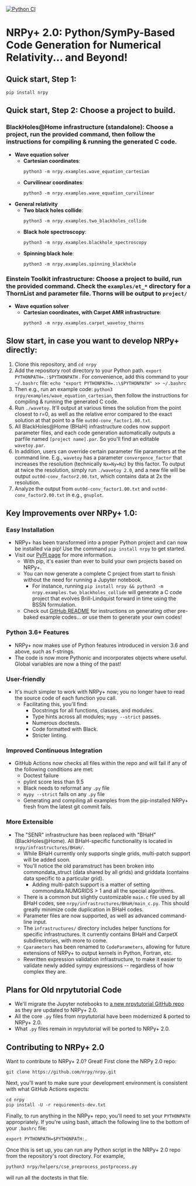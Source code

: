 [![Python CI](https://github.com/nrpy/nrpy/actions/workflows/main.yml/badge.svg)](https://github.com/nrpy/nrpy/actions/workflows/main.yml)

# NRPy+ 2.0: Python/SymPy-Based Code Generation for Numerical Relativity... and Beyond!

## Quick start, Step 1:

```
pip install nrpy
```

## Quick start, Step 2: Choose a project to build.

### BlackHoles@Home infrastructure (standalone): Choose a project, run the provided command, then follow the instructions for compiling & running the generated C code.

* **Wave equation solver**
  - **Cartesian coordinates**:
    ```
    python3 -m nrpy.examples.wave_equation_cartesian
    ```
  - **Curvilinear coordinates**:
    ```
    python3 -m nrpy.examples.wave_equation_curvilinear
    ```
* **General relativity**
  - **Two black holes collide**:
    ```
    python3 -m nrpy.examples.two_blackholes_collide
    ```
  - **Black hole spectroscopy**:
    ```
    python3 -m nrpy.examples.blackhole_spectroscopy
    ```
  - **Spinning black hole**:
    ```
    python3 -m nrpy.examples.spinning_blackhole
    ```

### Einstein Toolkit infrastructure: Choose a project to build, run the provided command. Check the `examples/et_*` directory for a ThornList and parameter file. Thorns will be output to `project/`

* **Wave equation solver**
  - **Cartesian coordinates, with Carpet AMR infrastructure**:
    ```
    python3 -m nrpy.examples.carpet_wavetoy_thorns
    ```

## Slow start, in case you want to develop NRPy+ directly:

1. Clone this repository, and `cd nrpy`
1. Add the repository root directory to your Python path. `export PYTHONPATH=.:$PYTHONPATH` . For convenience, add this command to your `~/.bashrc` file: `echo "export PYTHONPATH=.:\$PYTHONPATH" >> ~/.bashrc`
1. Then e.g., run an example code: `python3 nrpy/examples/wave_equation_cartesian`, then follow the instructions for compiling & running the generated C code.
1. Run `./wavetoy`. It'll output at various times the solution from the point closest to r=0, as well as the relative error compared to the exact solution at that point to a file `out0d-conv_factor1.00.txt`.
1. All BlackHoles@Home (BHaH) infrastructure codes now support parameter files, and each code generation automatically outputs a parfile named `[project name].par`. So you'll find an editable `wavetoy.par`.
1. In addition, users can override certain parameter file parameters at the command line. E.g., `wavetoy` has a parameter `convergence_factor` that increases the resolution (technically `Nx=Ny=Nz`) by this factor. To output at twice the resolution, simply run `./wavetoy 2.0`, and a new file will be output `out0d-conv_factor2.00.txt`, which contains data at 2x the resolution.
1. Analyze the output from `out0d-conv_factor1.00.txt` and `out0d-conv_factor2.00.txt` in e.g., `gnuplot`.


## Key Improvements over NRPy+ 1.0:

### Easy Installation
- NRPy+ has been transformed into a proper Python project and can now be installed via pip! Use the command `pip install nrpy` to get started.
- Visit our [PyPI page](https://pypi.org/project/nrpy) for more information.
  - With pip, it's easier than ever to build your own projects based on NRPy+.
  - You can now generate a complete C project from start to finish without the need for running a Jupyter notebook.
    - For instance, running `pip install nrpy && python3 -m nrpy.examples.two_blackholes_collide` will generate a C code project that evolves Brill-Lindquist forward in time using the BSSN formulation.
  - Check out [GitHub README](https://github.com/nrpy/nrpy/blob/main/README.md) for instructions on generating other pre-baked example codes... or use them to generate your own codes!

### Python 3.6+ Features
- NRPy+ now makes use of Python features introduced in version 3.6 and above, such as f-strings.
- The code is now more Pythonic and incorporates objects where useful. Global variables are now a thing of the past!

### User-friendly
- It's much simpler to work with NRPy+ now; you no longer have to read the source code of each function you call.
  - Facilitating this, you'll find:
    - Docstrings for all functions, classes, and modules.
    - Type hints across all modules; `mypy --strict` passes.
    - Numerous doctests.
    - Code formatted with Black.
    - Stricter linting.

### Improved Continuous Integration
- GitHub Actions now checks all files within the repo and will fail if any of the following conditions are met:
  - Doctest failure
  - pylint score less than 9.5
  - Black needs to reformat any `.py` file
  - `mypy --strict` fails on any `.py` file
  - Generating and compiling all examples from the pip-installed NRPy+ fresh from the latest git commit fails.

### More Extensible
- The "SENR" infrastructure has been replaced with "BHaH" (BlackHoles@Home). All BHaH-specific functionality is located in `nrpy/infrastructures/BHaH/`.
  - While BHaH currently only supports single grids, multi-patch support will be added soon.
  - You'll notice the old paramstruct has been broken into commondata_struct (data shared by all grids) and griddata (contains data specific to a particular grid).
    - Adding multi-patch support is a matter of setting commondata.NUMGRIDS > 1 and all the special algorithms.
  - There is a common but slightly customizable `main.c` file used by all BHaH codes, see `nrpy/infrastructures/BHaH/main_c.py`. This should greatly minimize code duplication in BHaH codes.
  - Parameter files are now supported, as well as advanced command-line input.
  - The `infrastructures/` directory includes helper functions for specific infrastructures. It currently contains BHaH and CarpetX subdirectories, with more to come.
  - `Cparameters` has been renamed to `CodeParameters`, allowing for future extensions of NRPy+ to output kernels in Python, Fortran, etc.
  - Rewritten expression validation infrastructure, to make it easier to validate newly added sympy expressions -- regardless of how complex they are.

## Plans for Old nrpytutorial Code
- We'll migrate the Jupyter notebooks to [a new nrpytutorial GitHub repo](https://github.com/nrpy/nrpytutorial) as they are updated to NRPy+ 2.0.
- All the core `.py` files from nrpytutorial have been modernized & ported to NRPy+ 2.0.
- What `.py` files remain in nrpytutorial will be ported to NRPy+ 2.0.

## Contributing to NRPy+ 2.0

Want to contribute to NRPy+ 2.0? Great! First clone the NRPy 2.0 repo:
```
git clone https://github.com/nrpy/nrpy.git
```

Next, you'll want to make sure your development environment is consistent with what GitHub Actions expects:
```
cd nrpy
pip install -U -r requirements-dev.txt
```

Finally, to run anything in the NRPy+ repo, you'll need to set your `PYTHONPATH` appropriately. If you're using bash, attach the following line to the bottom of your `.bashrc` file:
```
export PYTHONPATH=$PYTHONPATH:.
```

Once this is set up, you can run any Python script in the NRPy+ 2.0 repo from the repository's root directory. For example,
```
python3 nrpy/helpers/cse_preprocess_postprocess.py
```
will run all the doctests in that file.